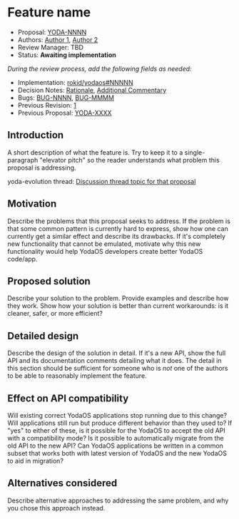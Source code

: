 # Feature name

* Proposal: [YODA-NNNN](NNNN-filename.md)
* Authors: [Author 1](https://github.com/yodadev), [Author 2](https://github.com/yodadev)
* Review Manager: TBD
* Status: **Awaiting implementation**
<!--
** Possible statuses **
- Drafting
- Active Review
- Accepted
- Implemented
- Deferred
- Rejected
- Withdrawn
-->

*During the review process, add the following fields as needed:*

* Implementation: [rokid/yodaos#NNNNN](https://github.com/rokid/yodaos/pull/NNNNN)
* Decision Notes: [Rationale](https://forums.yodaos.org/), [Additional Commentary](https://forums.yodaos.org/)
* Bugs: [BUG-NNNN](https://bugs.yodaos.org/browse/BUG-NNNN), [BUG-MMMM](https://bugs.yodaos.org/browse/BUG-MMMM)
* Previous Revision: [1](https://github.com/rokid/yoda-evolution/blob/...commit-ID.../proposals/NNNN-filename.md)
* Previous Proposal: [YODA-XXXX](XXXX-filename.md)

## Introduction

A short description of what the feature is. Try to keep it to a
single-paragraph "elevator pitch" so the reader understands what
problem this proposal is addressing.

yoda-evolution thread: [Discussion thread topic for that proposal](https://forums.yodaos.org/)

## Motivation

Describe the problems that this proposal seeks to address. If the
problem is that some common pattern is currently hard to express, show
how one can currently get a similar effect and describe its
drawbacks. If it's completely new functionality that cannot be
emulated, motivate why this new functionality would help YodaOS
developers create better YodaOS code/app.

## Proposed solution

Describe your solution to the problem. Provide examples and describe
how they work. Show how your solution is better than current
workarounds: is it cleaner, safer, or more efficient?

## Detailed design

Describe the design of the solution in detail. If it's a new API,
show the full API and its documentation comments detailing what
it does. The detail in this section should be sufficient for
someone who is *not* one of the authors to be able to reasonably
implement the feature.

## Effect on API compatibility

Will existing correct YodaOS applications stop running due to this
change? Will applications still run but produce different behavior
than they used to? If "yes" to either of these, is it possible for
the YodaOS to accept the old API with a compatibility mode? Is it
possible to automatically migrate from the old API to the new API?
Can YodaOS applications be written in a common subset that works
both with latest version of YodaOS and the new YodaOS to aid in
migration?

## Alternatives considered

Describe alternative approaches to addressing the same problem, and
why you chose this approach instead.
